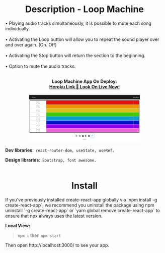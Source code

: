 <h1 align="center"><b>Description - Loop Machine</b></h1>

<a>• Playing audio tracks simultaneously, it is possible to mute each song individually.</a><br><br>
<a>• Activating the Loop button will allow you to repeat the sound player over and over again. (On. Off) </a><br><br>
<a>• Activating the Stop button will return the section to the beginning.</a><br><br>
<a>• Option to mute the audio tracks.</a><br><br>

<p align="center">
  <b>Loop Machine App On Deploy:</b><br>
  <a href="https://loop-m.herokuapp.com/"><b>Heroku Link 📲 Look On Live Now!</b></a> 
  <br>
<br><img src="https://github.com/BENJAMIN-1-WS/loop-machine-react/blob/main/src/Screenshot%202022-01-03%20115756.png" width="70%" ><br>
</p>




**Dev libraries**:` react-router-dom, useState, useRef.`

**Design libraries**:` Bootstrap, font awesome.`
<br><br>
<h1 align="center"><b>Install</b></h1>
If you've previously installed create-react-app globally via `npm install -g create-react-app`,
we recommend you uninstall the package using npm uninstall `-g create-react-app` or `yarn global remove create-react-app` to ensure that npx always uses the latest version.

**Local View:**

> `npm i`  then  `npm start`


Then open http://localhost:3000/ to see your app.

<br><br>



<br>

<br>
